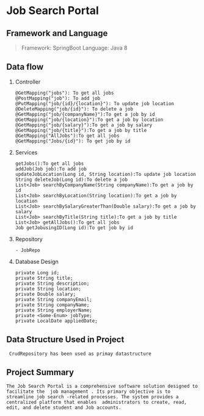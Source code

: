 # Job Search Portal

## Framework and Language

> Framework: SpringBoot Language: Java 8

## Data flow

1.  Controller

        @GetMapping("jobs"): To get all jobs
        @PostMapping("job"): To add job
        @PutMapping("job/{id}/{location}"): To update job location
        @DeleteMapping("job/{id}"): To delete a job
        @GetMapping("job/{companyName}"):To get a job by id
        @GetMapping("job/{location}"):To get a job by location
        @GetMapping("job/{salary}"):To get a job by salary
        @GetMapping("job/{title}"):To get a job by title
        @GetMapping("AllJobs"):To get all jobs
        @GetMapping("Jobs/{id}"): To get job by id

2.  Services

        getJobs():To get all jobs
        addJob(Job job):To add job
        updateJobLocation(Long id, String location):To update job location
        String deleteJob(Long id):To delete a job
        List<Job> searchByCompanyName(String companyName):To get a job by id
        List<Job> searchByLocation(String location):To get a job by location
        List<Job> searchBySalaryGreaterThan(Double salary):To get a job by salary
        List<Job> searchByTitle(String title):To get a job by title
        List<Job> getAllJobs():To get all jobs
        Job getJobusingID(Long id):To get job by id

3.  Repository

        - JobRepo

4.  Database Design

        private Long id;
        private String title;
        private String description;
        private String location;
        private Double salary; 
        private String companyEmail; 
        private String companyName;
        private String employerName;
        private <Some-Enum> jobType; 
        private LocalDate appliedDate; 

## Data Structure Used in Project

     CrudRepository has been used as primay datastructure

## Project Summary

    The Job Search Portal is a comprehensive software solution designed to facilitate the  job management . Its primary objective is to streamline job search -related processes. The system provides a centralized platform that enables  administrators to create, read, edit, and delete student and Job accounts.
